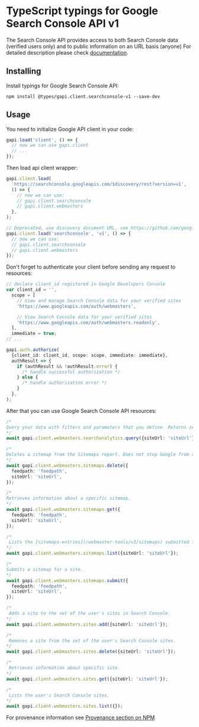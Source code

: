 # TypeScript typings for Google Search Console API v1

The Search Console API provides access to both Search Console data (verified users only) and to public information on an URL basis (anyone)
For detailed description please check [documentation](https://developers.google.com/webmaster-tools/about).

## Installing

Install typings for Google Search Console API:

```
npm install @types/gapi.client.searchconsole-v1 --save-dev
```

## Usage

You need to initialize Google API client in your code:

```typescript
gapi.load('client', () => {
  // now we can use gapi.client
  // ...
});
```

Then load api client wrapper:

```typescript
gapi.client.load(
  'https://searchconsole.googleapis.com/$discovery/rest?version=v1',
  () => {
    // now we can use:
    // gapi.client.searchconsole
    // gapi.client.webmasters
  },
);
```

```typescript
// Deprecated, use discovery document URL, see https://github.com/google/google-api-javascript-client/blob/master/docs/reference.md#----gapiclientloadname----version----callback--
gapi.client.load('searchconsole', 'v1', () => {
  // now we can use:
  // gapi.client.searchconsole
  // gapi.client.webmasters
});
```

Don't forget to authenticate your client before sending any request to resources:

```typescript
// declare client_id registered in Google Developers Console
var client_id = '',
  scope = [
    // View and manage Search Console data for your verified sites
    'https://www.googleapis.com/auth/webmasters',

    // View Search Console data for your verified sites
    'https://www.googleapis.com/auth/webmasters.readonly',
  ],
  immediate = true;
// ...

gapi.auth.authorize(
  {client_id: client_id, scope: scope, immediate: immediate},
  authResult => {
    if (authResult && !authResult.error) {
      /* handle successful authorization */
    } else {
      /* handle authorization error */
    }
  },
);
```

After that you can use Google Search Console API resources: <!-- TODO: make this work for multiple namespaces -->

```typescript
/*
Query your data with filters and parameters that you define. Returns zero or more rows grouped by the row keys that you define. You must define a date range of one or more days. When date is one of the group by values, any days without data are omitted from the result list. If you need to know which days have data, issue a broad date range query grouped by date for any metric, and see which day rows are returned.
*/
await gapi.client.webmasters.searchanalytics.query({siteUrl: 'siteUrl'});

/*
Deletes a sitemap from the Sitemaps report. Does not stop Google from crawling this sitemap or the URLs that were previously crawled in the deleted sitemap.
*/
await gapi.client.webmasters.sitemaps.delete({
  feedpath: 'feedpath',
  siteUrl: 'siteUrl',
});

/*
Retrieves information about a specific sitemap.
*/
await gapi.client.webmasters.sitemaps.get({
  feedpath: 'feedpath',
  siteUrl: 'siteUrl',
});

/*
 Lists the [sitemaps-entries](/webmaster-tools/v3/sitemaps) submitted for this site, or included in the sitemap index file (if `sitemapIndex` is specified in the request).
*/
await gapi.client.webmasters.sitemaps.list({siteUrl: 'siteUrl'});

/*
Submits a sitemap for a site.
*/
await gapi.client.webmasters.sitemaps.submit({
  feedpath: 'feedpath',
  siteUrl: 'siteUrl',
});

/*
 Adds a site to the set of the user's sites in Search Console.
*/
await gapi.client.webmasters.sites.add({siteUrl: 'siteUrl'});

/*
 Removes a site from the set of the user's Search Console sites.
*/
await gapi.client.webmasters.sites.delete({siteUrl: 'siteUrl'});

/*
 Retrieves information about specific site.
*/
await gapi.client.webmasters.sites.get({siteUrl: 'siteUrl'});

/*
 Lists the user's Search Console sites.
*/
await gapi.client.webmasters.sites.list({});
```

For provenance information see [Provenance section on NPM](https://www.npmjs.com/package/@maxim_mazurok/gapi.client.searchconsole-v1#Provenance:~:text=none-,Provenance,-Built%20and%20signed)
